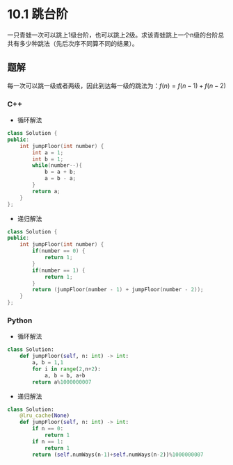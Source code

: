 # 10.1 跳台阶

一只青蛙一次可以跳上1级台阶，也可以跳上2级。求该青蛙跳上一个n级的台阶总共有多少种跳法（先后次序不同算不同的结果）。

## 题解

每一次可以跳一级或者两级，因此到达每一级的跳法为：$f(n)=f(n-1)+f(n-2)$

### C++

- 循环解法

```cpp
class Solution {
public:
    int jumpFloor(int number) {
        int a = 1;
        int b = 1;
        while(number--){
            b = a + b;
            a = b - a;
        }
        return a;
    }
};
```

- 递归解法

```cpp
class Solution {
public:
    int jumpFloor(int number) {
        if(number == 0) {
            return 1;
        }
        if(number == 1) {
            return 1;
        }
        return (jumpFloor(number - 1) + jumpFloor(number - 2));
    }
};
```

### Python

- 循环解法

```python
class Solution:
    def jumpFloor(self, n: int) -> int:
        a, b = 1,1
        for i in range(2,n+2):
            a, b = b, a+b
        return a%1000000007
```

- 递归解法

```python
class Solution:
    @lru_cache(None)
    def jumpFloor(self, n: int) -> int:
        if n == 0:
            return 1
        if n == 1:
            return 1
        return (self.numWays(n-1)+self.numWays(n-2))%1000000007
```
